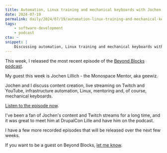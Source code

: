```yaml
---
title: Automation, Linux training and mechanical keyboards with Jochen Lillich
date: 2024-07-19
permalink: daily/2024/07/19/automation-linux-training-and-mechanical-keyboards
tags:
    - software-development
    - podcast
cta: ~
snippet: |
    Discussing automation, Linux training and mechanical keyboards with Jochen Lillich.
---
```


This week, I released the most recent episode of the [Beyond Blocks podcast][0].

My guest this week is Jochen Lillich - the Monospace Mentor, aka geewiz.

Jochen and I discuss content creation, live streaming on Twitch and YouTube, infrastructure automation, Linux, mentoring and, of course, mechanical keyboards.

[Listen to the episode now][1].

I've been a fan of Jochen's content and Twitch streams for a long time, and it was great to meet him at DrupalCon Lille and have him on the podcast.

I have a few more recorded episodes that will be released over the next few weeks.

If you want to be a guest on Beyond Blocks, [let me know][2].

[0]: {{site.url}}/podcast
[1]: {{site.url}}/podcast/17-jochen-lillich
[2]: https://forms.gle/5LCDdrXyqyrbC4ry9
